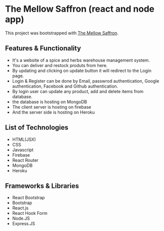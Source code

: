 # The Mellow Saffron (react and node app)

This project was bootstrapped with [The Mellow Saffron](https://the-mellow-saffron.web.app/).

## Features & Functionality

- It's a website of a spice and herbs warehouse management system.
- You can deliver and restock produts from here.
- By updating and clicking on update button it will redirect to the Login page.
- Login & Register can be done by Email, passwrod authentication, Google authentication, Facebook and Github authentication.
- By login user can update any product, add and delete items from database.
- the database is hosting on MongoDB
- The client server is hosting on firebase
- And the server side is hosting on Heroku


## List of Technologies

- HTML(JSX)
- CSS
- Javascript
- Firebase
- React Router
- MongoDB
- Heroku

## Frameworks & Libraries

- React Bootstrap
- Bootstrap
- React.js
- React Hook Form 
- Node.JS
- Express.JS
